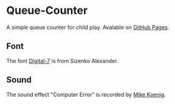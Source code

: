 # Queue-Counter
A simple queue counter for child play. Avalable on [GitHub Pages](https://chrisacrobat.github.io/Queue-Counter/).

## Font
The font [Digital-7](https://github.com/ChrisAcrobat/Queue-Counter/blob/main/readme.txt) is from Sizenko Alexander.

## Sound
The sound effect "Computer Error" is recorded by [Mike Koenig](http://soundbible.com/1127-Computer-Error.html).
